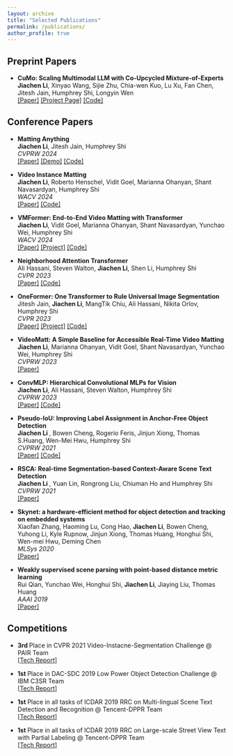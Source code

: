 ```yaml
---
layout: archive
title: "Selected Publications"
permalink: /publications/
author_profile: true
---
```

## Preprint Papers 
* <b>CuMo: Scaling Multimodal LLM with Co-Upcycled Mixture-of-Experts</b> <br>
  <b>Jiachen Li</b>, Xinyao Wang, Sijie Zhu, Chia-wen Kuo, Lu Xu, Fan Chen, Jitesh Jain, Humphrey Shi, Longyin Wen
  <br> [[Paper]](https://arxiv.org/abs/2405.05949) [[Project Page]](https://chrisjuniorli.github.io/project/CuMo/) [[Code]](https://github.com/SHI-Labs/CuMo)

 
## Conference Papers
* <b>Matting Anything</b> <br>
  <b>Jiachen Li</b>, Jitesh Jain, Humphrey Shi
  <br> <i> CVPRW 2024 </i>
  <br> [[Paper]](https://arxiv.org/pdf/2306.05399) [[Demo]](https://huggingface.co/spaces/shi-labs/Matting-Anything) [[Code]](https://github.com/SHI-Labs/Matting-Anything)

* <b>Video Instance Matting</b> <br>
  <b>Jiachen Li</b>, Roberto Henschel, Vidit Goel, Marianna Ohanyan, Shant Navasardyan, Humphrey Shi
  <br> <i> WACV 2024 </i>
  <br> [[Paper]](https://arxiv.org/pdf/2311.04212.pdf) [[Code]](https://github.com/SHI-Labs/VIM)

* <b>VMFormer: End-to-End Video Matting with Transformer</b> <br>
  <b>Jiachen Li</b>, Vidit Goel, Marianna Ohanyan, Shant Navasardyan, Yunchao Wei, Humphrey Shi
  <br> <i> WACV 2024 </i>
  <br> [[Paper]](https://arxiv.org/abs/2208.12801) [[Project]](https://chrisjuniorli.github.io/project/VMFormer) [[Code]](https://github.com/SHI-Labs/VMFormer)
  
* <b>Neighborhood Attention Transformer </b> <br>
  Ali Hassani, Steven Walton, <b>Jiachen Li</b>, Shen Li, Humphrey Shi
  <br> <i> CVPR 2023 </i> 
  <br> [[Paper]](https://arxiv.org/abs/2204.07143) [[Code]](https://github.com/SHI-Labs/Neighborhood-Attention-Transformer)
  
* <b>OneFormer: One Transformer to Rule Universal Image Segmentation </b> <br>
  Jitesh Jain, <b>Jiachen Li</b>, MangTik Chiu, Ali Hassani, Nikita Orlov, Humphrey Shi
   <br> <i> CVPR 2023 </i> 
  <br> [[Paper]](https://arxiv.org/abs/2211.06220) [[Project]](https://praeclarumjj3.github.io/oneformer/) [[Code]](https://github.com/SHI-Labs/OneFormer)

* <b>VideoMatt: A Simple Baseline for Accessible Real-Time Video Matting</b> <br>
  <b>Jiachen Li</b>, Marianna Ohanyan, Vidit Goel, Shant Navasardyan, Yunchao Wei, Humphrey Shi
  <br> <i> CVPRW 2023 </i> 
  <br> [[Paper]](https://openaccess.thecvf.com/content/CVPR2023W/MobileAI/papers/Li_VideoMatt_A_Simple_Baseline_for_Accessible_Real-Time_Video_Matting_CVPRW_2023_paper.pdf)
  
* <b>ConvMLP: Hierarchical Convolutional MLPs for Vision </b> <br>
  <b>Jiachen Li</b>, Ali Hassani, Steven Walton, Humphrey Shi
  <br> <i> CVPRW 2023 </i> 
  <br> [[Paper]](https://arxiv.org/abs/2109.04454) [[Code]](https://github.com/SHI-Labs/Convolutional-MLPs)

* <b>Pseudo-IoU: Improving Label Assignment in Anchor-Free Object Detection</b> <br>
   <b> Jiachen Li </b>, Bowen Cheng,  Rogerio Feris, Jinjun Xiong, Thomas S.Huang, Wen-Mei Hwu, Humphrey Shi
   <br> <i> CVPRW 2021 </i> 
   <br> [[Paper]](https://arxiv.org/abs/2104.14082) [[Code]](https://github.com/SHI-Labs/Pseudo-IoU-for-Anchor-Free-Object-Detection)

* <b>RSCA: Real-time Segmentation-based Context-Aware Scene Text Detection</b> <br>
   <b> Jiachen Li </b>, Yuan Lin, Rongrong Liu, Chiuman Ho and Humphrey Shi
   <br> <i> CVPRW 2021 </i>
   <br> [[Paper]](https://openaccess.thecvf.com/content/CVPR2021W/MAI/papers/Li_RSCA_Real-Time_Segmentation-Based_Context-Aware_Scene_Text_Detection_CVPRW_2021_paper.pdf)

* <b>Skynet: a hardware-efficient method for object detection and tracking on embedded systems</b> <br>
   Xiaofan Zhang, Haoming Lu, Cong Hao, <b>Jiachen Li</b>, Bowen Cheng, Yuhong Li, Kyle Rupnow, Jinjun Xiong, Thomas Huang, Honghui Shi, Wen-mei Hwu, Deming Chen
   <br> <i> MLSys 2020 </i> 
   <br> [[Paper]](https://arxiv.org/abs/1909.09709)
  
* <b>Weakly supervised scene parsing with point-based distance metric learning</b> <br>
   Rui Qian, Yunchao Wei, Honghui Shi, <b>Jiachen Li</b>, Jiaying Liu, Thomas Huang
   <br> <i> AAAI 2019 </i> 
   <br> [[Paper]](https://ojs.aaai.org/index.php/AAAI/article/view/4911)

## Competitions
* <b>3rd </b> Place in CVPR 2021 Video-Instacne-Segmentation Challenge @ PAIR Team
   <br> [[Tech Report]](https://youtube-vos.org/assets/challenge/2021/reports/VIS_3_Goel.pdf)
   
* <b>1st </b> Place in DAC-SDC 2019 Low Power Object Detection Challenge @ IBM C3SR Team
   <br> [[Tech Report]](https://arxiv.org/abs/1906.10327)
   
* <b> 1st </b> Place in all tasks of ICDAR 2019 RRC on Multi-lingual Scene Text Detection and Recognition @ Tencent-DPPR Team
   <br> [[Tech Report]]()
  
* <b> 1st </b> Place in all tasks of ICDAR 2019 RRC on Large-scale Street View Text with Partial Labeling @ Tencent-DPPR Team
   <br> [[Tech Report]](https://mp.weixin.qq.com/s/qcp7-QSB0CSZQj9jDDUKMw)
